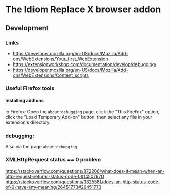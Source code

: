 # The Idiom Replace X browser addon

## Development

### Links

* https://developer.mozilla.org/en-US/docs/Mozilla/Add-ons/WebExtensions/Your_first_WebExtension
* https://extensionworkshop.com/documentation/develop/debugging/
* https://developer.mozilla.org/en-US/docs/Mozilla/Add-ons/WebExtensions/Content_scripts

### Useful Firefox tools

#### Installing add ons

In Firefox: Open the `about:debugging` page, 
click the "This Firefox" option, 
click the "Load Temporary Add-on" button, 
then select any file in your extension's directory.


### debugging: 

Also via the page `about:debugging`


### XMLHttpRequest  status == 0 problem

https://stackoverflow.com/questions/872206/what-does-it-mean-when-an-http-request-returns-status-code-0#14507670
https://stackoverflow.com/questions/3825581/does-an-http-status-code-of-0-have-any-meaning/26451773#26451773